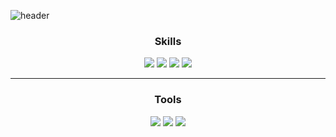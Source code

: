 ![header](https://capsule-render.vercel.app/api?type=waving&color=c0e3f5&height=220&section=header&text=Hello%World&fontSize=75)

<h3 align="center"> <strong>Skills</strong> </h3>
<p align="center">
  <img src="https://img.shields.io/badge/Java-ED8B00?style=for-the-badge&logo=openjdk&logoColor=white">
  <img src="https://img.shields.io/badge/HTML5-E34F26?style=for-the-badge&logo=html5&logoColor=white">
  <img src="https://img.shields.io/badge/Python-3776AB?style=for-the-badge&logo=python&logoColor=white">
  <img src="https://img.shields.io/badge/Spring-6DB33F?style=for-the-badge&logo=spring&logoColor=white">
</p>
<hr>
<h3 align="center"> Tools </h3>
<p align="center">
  <img src="https://github.com/user-attachments/assets/62ec07d2-eaa4-45e6-8d15-71cf154300c9">
  <img src="https://github.com/user-attachments/assets/dc3c7cc9-f12f-416a-a345-3e97a22f994c">
  <img src="https://github.com/user-attachments/assets/1dbc317f-76fd-48d1-be1f-04477d208aec">
</p>
